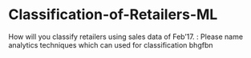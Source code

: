 # Classification-of-Retailers-ML
How will you classify retailers using sales data of Feb’17. : Please name analytics techniques which can used for classification
bhgfbn 
